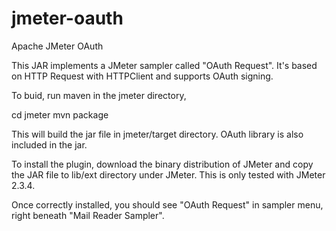 jmeter-oauth
============
Apache JMeter OAuth

This JAR implements a JMeter sampler called "OAuth Request". 
It's based on HTTP Request with HTTPClient and supports 
OAuth signing. 

To buid, run maven in the jmeter directory,

  cd jmeter
  mvn package

This will build the jar file in jmeter/target directory. OAuth 
library is also included in the jar.

To install the plugin, download the binary distribution of 
JMeter and copy the JAR file to lib/ext directory
under JMeter. This is only tested with JMeter 2.3.4.

Once correctly installed, you should see "OAuth Request"
in sampler menu, right beneath "Mail Reader Sampler".